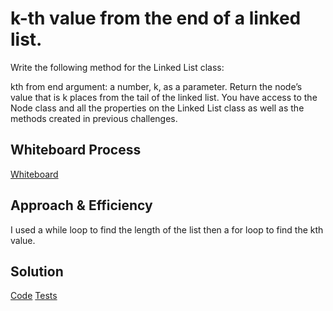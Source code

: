 # k-th value from the end of a linked list.
Write the following method for the Linked List class:

kth from end
argument: a number, k, as a parameter.
Return the node’s value that is k places from the tail of the linked list.
You have access to the Node class and all the properties on the Linked List class as well as the methods created in previous challenges.

## Whiteboard Process
[Whiteboard](Whiteboard-kthFromEnd.png)

## Approach & Efficiency
I used a while loop to find the length of the list then a for loop to find the kth value.

## Solution
[Code](index.js)
[Tests](__tests__/linked-list.test.js)

